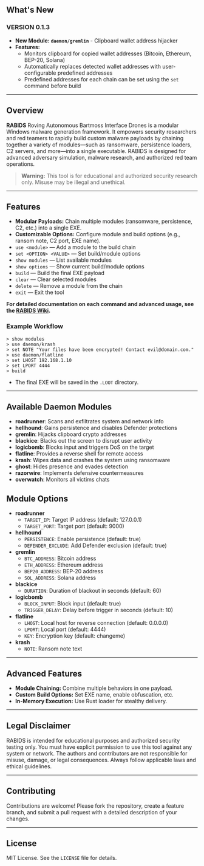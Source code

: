 ## What's New

### VERSION 0.1.3
- **New Module: `daemon/gremlin`** - Clipboard wallet address hijacker
- **Features:**
  - Monitors clipboard for copied wallet addresses (Bitcoin, Ethereum, BEP-20, Solana)
  - Automatically replaces detected wallet addresses with user-configurable predefined addresses
  - Predefined addresses for each chain can be set using the `set` command before build
  
---

## Overview
**RABIDS** Roving Autonomous Bartmoss Interface Drones is a modular Windows malware generation framework. It empowers security researchers and red teamers to rapidly build custom malware payloads by chaining together a variety of modules—such as ransomware, persistence loaders, C2 servers, and more—into a single executable. RABIDS is designed for advanced adversary simulation, malware research, and authorized red team operations.

> **Warning:** This tool is for educational and authorized security research only. Misuse may be illegal and unethical.

---

## Features

- **Modular Payloads:** Chain multiple modules (ransomware, persistence, C2, etc.) into a single EXE.
- **Customizable Options:** Configure module and build options (e.g., ransom note, C2 port, EXE name).
- `use <module>` — Add a module to the build chain
- `set <OPTION> <VALUE>` — Set build/module options
- `show modules` — List available modules
- `show options` — Show current build/module options
- `build` — Build the final EXE payload
- `clear` — Clear selected modules
- `delete` — Remove a module from the chain
- `exit` — Exit the tool

**For detailed documentation on each command and advanced usage, see the [RABIDS Wiki](https://github.com/sarwaaaar/RABIDS/wiki).**

### Example Workflow
```
> show modules
> use daemon/krash
> set NOTE "Your files have been encrypted! Contact evil@domain.com."
> use daemon/flatline
> set LHOST 192.168.1.10
> set LPORT 4444
> build
```
- The final EXE will be saved in the `.LOOT` directory.

---

## Available Daemon Modules

- **roadrunner**: Scans and exfiltrates system and network info
- **hellhound**: Gains persistence and disables Defender protections
- **gremlin**: Hijacks clipboard crypto addresses
- **blackice**: Blacks out the screen to disrupt user activity
- **logicbomb**: Blocks input and triggers DoS on the target
- **flatline**: Provides a reverse shell for remote access
- **krash**: Wipes data and crashes the system using ransomware
- **ghost**: Hides presence and evades detection
- **razorwire**: Implements defensive countermeasures
- **overwatch**: Monitors all victims chats

## Module Options

- **roadrunner**
    - `TARGET_IP`: Target IP address (default: 127.0.0.1)
    - `TARGET_PORT`: Target port (default: 9000)
- **hellhound**
    - `PERSISTENCE`: Enable persistence (default: true)
    - `DEFENDER_EXCLUDE`: Add Defender exclusion (default: true)
- **gremlin**
    - `BTC_ADDRESS`: Bitcoin address
    - `ETH_ADDRESS`: Ethereum address
    - `BEP20_ADDRESS`: BEP-20 address
    - `SOL_ADDRESS`: Solana address
- **blackice**
    - `DURATION`: Duration of blackout in seconds (default: 60)
- **logicbomb**
    - `BLOCK_INPUT`: Block input (default: true)
    - `TRIGGER_DELAY`: Delay before trigger in seconds (default: 10)
- **flatline**
    - `LHOST`: Local host for reverse connection (default: 0.0.0.0)
    - `LPORT`: Local port (default: 4444)
    - `KEY`: Encryption key (default: changeme)
- **krash**
    - `NOTE`: Ransom note text

---

## Advanced Features
- **Module Chaining:** Combine multiple behaviors in one payload.
- **Custom Build Options:** Set EXE name, enable obfuscation, etc.
- **In-Memory Execution:** Use Rust loader for stealthy delivery.

---

## Legal Disclaimer

RABIDS is intended for educational purposes and authorized security testing only. You must have explicit permission to use this tool against any system or network. The authors and contributors are not responsible for misuse, damage, or legal consequences. Always follow applicable laws and ethical guidelines.

---

## Contributing

Contributions are welcome! Please fork the repository, create a feature branch, and submit a pull request with a detailed description of your changes.

---

## License

MIT License. See the `LICENSE` file for details.
